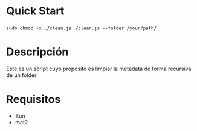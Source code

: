# Quick Start
`sudo chmod +x ./clean.js`
`./clean.js --folder /your/path/`

# Descripción
Este es un script cuyo propósito es limpiar la metadata de forma recursiva de un folder

# Requisitos
- Bun
- mat2